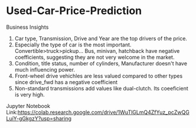 # Used-Car-Price-Prediction

Business Insights

1. Car type, Transmission, Drive and Year are the top drivers of the price.
2. Especially the type of car is the most important. Convertible>truck>pickup... Bus, minivan, hatchback have negative coefficients, suggesting they are not very welcome in the market.
3. Condition, title status, number of cylinders, Manufacturer doesn't have much influencing power.
4. Front-wheel drive vehichles are less valued compared to other types since drive_fwd has a negative coefficient
5. Non-standard transmissions add values like dual-clutch. Its coeeficient is very high.


Jupyter Notebook Link:https://colab.research.google.com/drive/1WuTlGLmQ4ZfYuz_pcZwQGLuiY-gGkgzY?usp=sharing 
